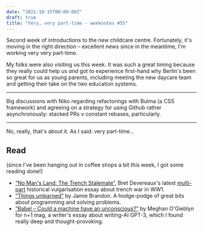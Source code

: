 ```yaml
---
date: "2021-10-15T00:00:00Z"
draft: true
title: "Very, very part-time - weeknotes #55"
---
```


Second week of introductions to the new childcare centre. Fortunately, it's moving in the right direction – excellent news since in the meantime, I'm working very very part-time.

My folks were also visiting us this week. It was such a great timing because they really could help us _and_ got to experience first-hand why Berlin's been so great for us as young parents, including meeting the new daycare team and getting their take on the two education systems.

---

Big discussions with Niko regarding refactorings with Bulma (a CSS framework) and agreeing on a strategy for using Github rather asynchronously: stacked PRs v constant rebases, particularly.

---

No, really, that's about it. As I said: very part-time...

## Read

(since I've been hanging out in coffee shops a bit this week, I got some reading done!)

- [“No Man's Land: The Trench Stalemate”](https://acoup.blog/2021/09/17/collections-no-mans-land-part-i-the-trench-stalemate/), Bret Devereaux's latest [multi-part](https://acoup.blog/2021/09/24/collections-no-mans-land-part-ii-breaking-the-stalemate/) historical vulgarisation essay about trench war in WW1.
- [“Things unlearned”](https://scattered-thoughts.net/writing/things-unlearned) by Jamie Brandon. A hodge-podge of great bits about programming and solving problems.
- [“Babel – Could a machine have an unconscious?”](https://www.nplusonemag.com/issue-40/essays/babel-4/) by Meghan O'Gieblyn for n+1 mag, a writer's essay about writing-AI GPT-3, which I found really deep and thought-provoking.
